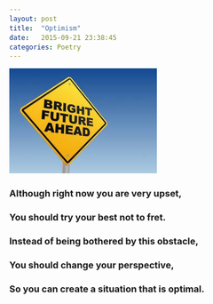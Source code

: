 ```yaml
---
layout: post
title:  "Optimism"
date:   2015-09-21 23:38:45
categories: Poetry
---
```

![Optimism](/pimages/download.jpg)

### Although right now you are very upset,

### You should  try your best not to fret.

### Instead of being bothered by this obstacle,

### You should change your perspective,

### So you can create a situation that is optimal.
